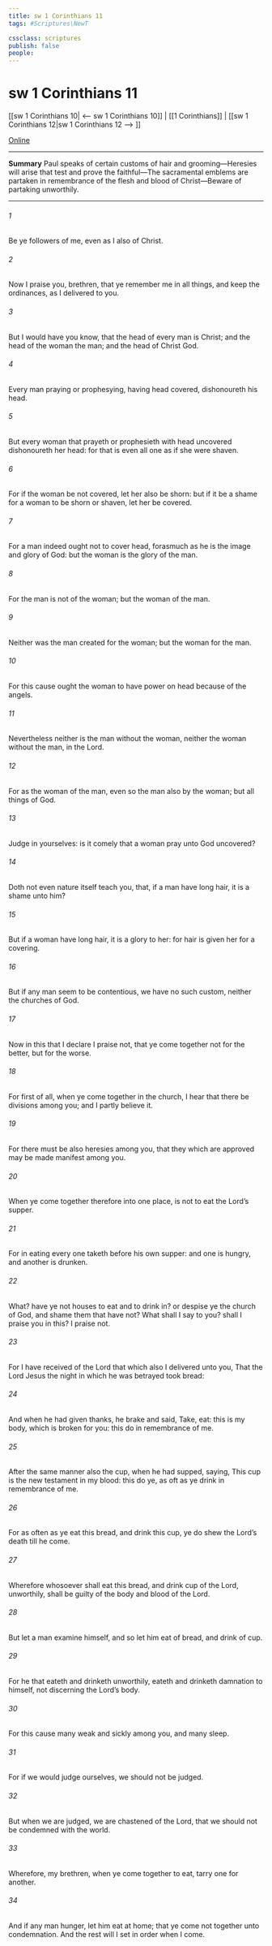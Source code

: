 ```yaml
---
title: sw 1 Corinthians 11
tags: #Scriptures\NewT

cssclass: scriptures
publish: false
people:
---
```


# sw 1 Corinthians 11
[[sw 1 Corinthians 10| <-- sw 1 Corinthians 10]] | [[1 Corinthians]] | [[sw 1 Corinthians 12|sw 1 Corinthians 12 --> ]]

[Online](https://churchofjesuschrist.org/study/scriptures/nt/1-cor/11?lang=eng)

---
__Summary__
Paul speaks of certain customs of hair and grooming—Heresies will arise that test and prove the faithful—The sacramental emblems are partaken in remembrance of the flesh and blood of Christ—Beware of partaking unworthily.

---
###### 1 
Be ye followers of me, even as I also  of Christ.

###### 2 
Now I praise you, brethren, that ye remember me in all things, and keep the ordinances, as I delivered  to you.

###### 3 
But I would have you know, that the head of every man is Christ; and the head of the woman  the man; and the head of Christ  God.

###### 4 
Every man praying or prophesying, having  head covered, dishonoureth his head.

###### 5 
But every woman that prayeth or prophesieth with  head uncovered dishonoureth her head: for that is even all one as if she were shaven.

###### 6 
For if the woman be not covered, let her also be shorn: but if it be a shame for a woman to be shorn or shaven, let her be covered.

###### 7 
For a man indeed ought not to cover  head, forasmuch as he is the image and glory of God: but the woman is the glory of the man.

###### 8 
For the man is not of the woman; but the woman of the man.

###### 9 
Neither was the man created for the woman; but the woman for the man.

###### 10 
For this cause ought the woman to have power on  head because of the angels.

###### 11 
Nevertheless neither is the man without the woman, neither the woman without the man, in the Lord.

###### 12 
For as the woman  of the man, even so  the man also by the woman; but all things of God.

###### 13 
Judge in yourselves: is it comely that a woman pray unto God uncovered?

###### 14 
Doth not even nature itself teach you, that, if a man have long hair, it is a shame unto him?

###### 15 
But if a woman have long hair, it is a glory to her: for  hair is given her for a covering.

###### 16 
But if any man seem to be contentious, we have no such custom, neither the churches of God.

###### 17 
Now in this that I declare  I praise  not, that ye come together not for the better, but for the worse.

###### 18 
For first of all, when ye come together in the church, I hear that there be divisions among you; and I partly believe it.

###### 19 
For there must be also heresies among you, that they which are approved may be made manifest among you.

###### 20 
When ye come together therefore into one place,  is not to eat the Lord’s supper.

###### 21 
For in eating every one taketh before  his own supper: and one is hungry, and another is drunken.

###### 22 
What? have ye not houses to eat and to drink in? or despise ye the church of God, and shame them that have not? What shall I say to you? shall I praise you in this? I praise  not.

###### 23 
For I have received of the Lord that which also I delivered unto you, That the Lord Jesus the  night in which he was betrayed took bread:

###### 24 
And when he had given thanks, he brake  and said, Take, eat: this is my body, which is broken for you: this do in remembrance of me.

###### 25 
After the same manner also  the cup, when he had supped, saying, This cup is the new testament in my blood: this do ye, as oft as ye drink  in remembrance of me.

###### 26 
For as often as ye eat this bread, and drink this cup, ye do shew the Lord’s death till he come.

###### 27 
Wherefore whosoever shall eat this bread, and drink  cup of the Lord, unworthily, shall be guilty of the body and blood of the Lord.

###### 28 
But let a man examine himself, and so let him eat of  bread, and drink of  cup.

###### 29 
For he that eateth and drinketh unworthily, eateth and drinketh damnation to himself, not discerning the Lord’s body.

###### 30 
For this cause many  weak and sickly among you, and many sleep.

###### 31 
For if we would judge ourselves, we should not be judged.

###### 32 
But when we are judged, we are chastened of the Lord, that we should not be condemned with the world.

###### 33 
Wherefore, my brethren, when ye come together to eat, tarry one for another.

###### 34 
And if any man hunger, let him eat at home; that ye come not together unto condemnation. And the rest will I set in order when I come.

